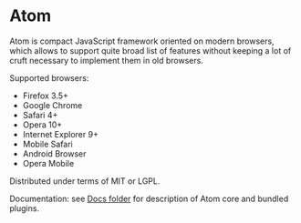 Atom
====

Atom is compact JavaScript framework oriented on modern browsers, which allows
to support quite broad list of features without keeping a lot of cruft necessary
to implement them in old browsers.

Supported browsers:

* Firefox 3.5+
* Google Chrome
* Safari 4+
* Opera 10+
* Internet Explorer 9+
* Mobile Safari
* Android Browser
* Opera Mobile

Distributed under terms of MIT or LGPL.

Documentation: see [Docs folder](/theshock/atomjs/tree/master/Docs) for description of Atom core and bundled plugins.


